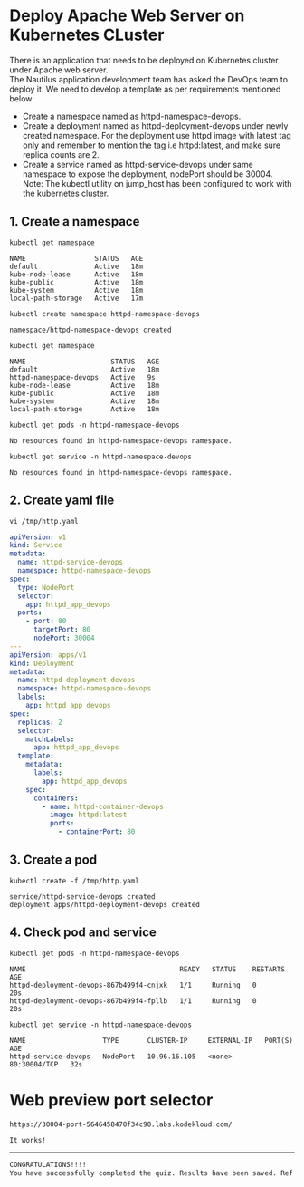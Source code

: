# Deploy Apache Web Server on Kubernetes CLuster

There is an application that needs to be deployed on Kubernetes cluster under Apache web server.  
The Nautilus application development team has asked the DevOps team to deploy it. We need to develop a template as per requirements mentioned below:  
- Create a namespace named as httpd-namespace-devops.  
- Create a deployment named as httpd-deployment-devops under newly created namespace. For the deployment use httpd image with latest tag only and remember to mention the tag i.e httpd:latest, and make sure replica counts are 2.  
- Create a service named as httpd-service-devops under same namespace to expose the deployment, nodePort should be 30004.  
Note: The kubectl utility on jump_host has been configured to work with the kubernetes cluster.  


## 1. Create a namespace
`kubectl get namespace`  
```shell
NAME                 STATUS   AGE
default              Active   18m
kube-node-lease      Active   18m
kube-public          Active   18m
kube-system          Active   18m
local-path-storage   Active   17m
```


`kubectl create namespace httpd-namespace-devops`  
```shell
namespace/httpd-namespace-devops created
```

`kubectl get namespace`  
```shell
NAME                     STATUS   AGE
default                  Active   18m
httpd-namespace-devops   Active   9s
kube-node-lease          Active   18m
kube-public              Active   18m
kube-system              Active   18m
local-path-storage       Active   18m
```

`kubectl get pods -n httpd-namespace-devops`  
```shell
No resources found in httpd-namespace-devops namespace.
```

`kubectl get service -n httpd-namespace-devops`  
```shell
No resources found in httpd-namespace-devops namespace.
```


## 2. Create yaml  file
`vi /tmp/http.yaml`  
```yaml
apiVersion: v1
kind: Service
metadata:
  name: httpd-service-devops
  namespace: httpd-namespace-devops
spec:
  type: NodePort
  selector:
    app: httpd_app_devops
  ports:
    - port: 80
      targetPort: 80
      nodePort: 30004
---
apiVersion: apps/v1
kind: Deployment
metadata:
  name: httpd-deployment-devops
  namespace: httpd-namespace-devops
  labels:
    app: httpd_app_devops
spec:
  replicas: 2
  selector:
    matchLabels:
      app: httpd_app_devops
  template:
    metadata:
      labels:
        app: httpd_app_devops
    spec:
      containers:
        - name: httpd-container-devops
          image: httpd:latest
          ports:
            - containerPort: 80
```


## 3. Create a pod
`kubectl create -f /tmp/http.yaml`  
```shell
service/httpd-service-devops created
deployment.apps/httpd-deployment-devops created
```


## 4. Check pod and service
`kubectl get pods -n httpd-namespace-devops`  
```shell
NAME                                      READY   STATUS    RESTARTS   AGE
httpd-deployment-devops-867b499f4-cnjxk   1/1     Running   0          20s
httpd-deployment-devops-867b499f4-fpllb   1/1     Running   0          20s
```

`kubectl get service -n httpd-namespace-devops`  
```shell
NAME                   TYPE       CLUSTER-IP     EXTERNAL-IP   PORT(S)        AGE
httpd-service-devops   NodePort   10.96.16.105   <none>        80:30004/TCP   32s
```


# Web preview port selector
`https://30004-port-5646458470f34c90.labs.kodekloud.com/`  
```shell
It works!
```

---

```bash
CONGRATULATIONS!!!!
You have successfully completed the quiz. Results have been saved. Ref ID:630203225497e86344fe8346
```
